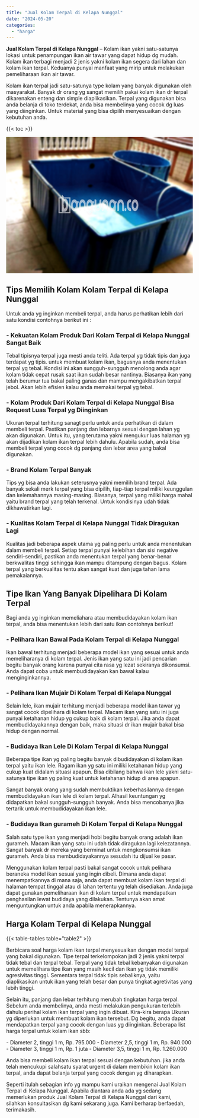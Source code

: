 ```yaml
---
title: "Jual Kolam Terpal di Kelapa Nunggal"
date: "2024-05-20"
categories: 
  - "harga"
---
```


**Jual Kolam Terpal di Kelapa Nunggal** – Kolam ikan yakni satu-satunya lokasi untuk penampungan ikan air tawar yang dapat hidup dg mudah. Kolam ikan terbagi menjadi 2 jenis yakni kolam ikan segera dari lahan dan kolam ikan terpal. Keduanya punyai manfaat yang mirip untuk melakukan pemeliharaan ikan air tawar.

Kolam ikan terpal jadi satu-satunya type kolam yang banyak digunakan oleh masyarakat. Banyak dr orang yg sangat memilih pakai kolam ikan dr terpal dikarenakan enteng dan simple diaplikasikan. Terpal yang digunakan bisa anda belanja di toko terdekat, anda bisa membelinya yang cocok dg luas yang diinginkan. Untuk material yang bisa dipilih menyesuaikan dengan kebutuhan anda.

{{< toc >}}

![Jual Kolam Terpal di Kelapa Nunggal](/images/jual-kolam-terpal-22.png)

## Tips Memilih Kolam Kolam Terpal di Kelapa Nunggal

Untuk anda yg inginkan membeli terpal, anda harus perhatikan lebih dari satu kondisi contohnya berikut ini :

### \- Kekuatan Kolam Produk Dari Kolam Terpal di Kelapa Nunggal Sangat Baik

Tebal tipisnya terpal juga mesti anda teliti. Ada terpal yg tidak tipis dan juga terdapat yg tipis. untuk membuat kolam ikan, bagusnya anda menentukan terpal yg tebal. Kondisi ini akan sungguh-sungguh menolong anda agar kolam tidak cepat rusak saat ikan sudah besar nantinya. Biasanya ikan yang telah berumur tua bakal paling ganas dan mampu mengakibatkan terpal jebol. Akan lebih efisien kalau anda memakai terpal yg tebal.

### \- Kolam Produk Dari Kolam Terpal di Kelapa Nunggal Bisa Request Luas Terpal yg Diinginkan

Ukuran terpal terhitung sanagt perlu untuk anda perhatikan di dalam membeli terpal. Pastikan panjang dan lebarnya sesuai dengan lahan yg akan digunakan. Untuk itu, yang terutama yakni mengukur luas halaman yg akan dijadikan kolam ikan terpal lebih dahulu. Apabila sudah, anda bisa membeli terpal yang cocok dg panjang dan lebar area yang bakal digunakan.

### \- Brand Kolam Terpal Banyak

Tips yg bisa anda lakukan seterusnya yakni memilih brand terpal. Ada banyak sekali merk terpal yang bisa dipilih, tiap-tiap terpal miliki keunggulan dan kelemahannya masing-masing. Biasanya, terpal yang miliki harga mahal yaitu brand terpal yang telah terkenal. Untuk kondisinya udah tidak dikhawatirkan lagi.

### \- Kualitas Kolam Terpal di Kelapa Nunggal Tidak Diragukan Lagi

Kualitas jadi beberapa aspek utama yg paling perlu untuk anda menentukan dalam membeli terpal. Setiap terpal punyai kelebihan dan sisi negative sendiri-sendiri, pastikan anda menentukan terpal yang benar-benar berkwalitas tinggi sehingga ikan mampu ditampung dengan bagus. Kolam terpal yang berkualitas tentu akan sangat kuat dan juga tahan lama pemakaiannya.

## Tipe Ikan Yang Banyak Dipelihara Di Kolam Terpal

Bagi anda yg inginkan memeliahara atau membudidayakan kolam ikan terpal, anda bisa menentukan lebih dari satu ikan contohnya berikut!

### \- Pelihara Ikan Bawal Pada Kolam Terpal di Kelapa Nunggal

Ikan bawal terhitung menjadi beberapa model ikan yang sesuai untuk anda memeliharanya di kolam terpal. Jenis ikan yang satu ini jadi pencarian begitu banyak orang karena punyai cita rasa yg lezat sekiranya dikonsumsi. Anda dapat coba untuk membudidayakan kan bawal kalau menginginkannya.

### \- Pelihara Ikan Mujair Di Kolam Terpal di Kelapa Nunggal

Selain lele, ikan mujair terhitung menjadi beberapa model ikan tawar yg sangat cocok dipelihara di kolam terpal. Macam ikan yang satu ini juga punyai ketahanan hidup yg cukup baik di kolam terpal. Jika anda dapat membudidayakannya dengan baik, maka situasi dr ikan mujair bakal bisa hidup dengan normal.

### \- Budidaya Ikan Lele Di Kolam Terpal di Kelapa Nunggal

Beberapa tipe ikan yg paling begitu banyak dibudidayakan di kolam ikan terpal yaitu ikan lele. Ragam ikan yg satu ini miliki ketahanan hidup yang cukup kuat didalam situasi apapun. Bisa dibilang bahwa ikan lele yakni satu-satunya tipe ikan yg paling kuat untuk ketahanan hidup di area apapun.

Sangat banyak orang yang sudah membuktikan keberhasilannya dengan membudidayakan ikan lele di kolam terpal. Alhasil keuntungan yg didapatkan bakal sungguh-sungguh banyak. Anda bisa mencobanya jika tertarik untuk membudidayakan ikan lele.

### \- Budidaya Ikan gurameh Di Kolam Terpal di Kelapa Nunggal

Salah satu type ikan yang menjadi hobi begitu banyak orang adalah ikan gurameh. Macam ikan yang satu ini udah tidak diragukan lagi kelezatannya. Sangat banyak dr mereka yang berminat untuk mengkonsumsi ikan gurameh. Anda bisa membudidayakannya sesudah itu dijual ke pasar.

Menggunakan kolam terpal pasti bakal sangat cocok untuk pelihara beraneka model ikan sesuai yang ingin dibeli. Dimana anda dapat menempatkannya di mana saja, anda dapat membuat kolam ikan terpal di halaman tempat tinggal atau di lahan tertentu yg telah disediakan. Anda juga dapat gunakan pemeliharaan ikan di kolam terpal untuk mendapatkan penghasilan lewat budidaya yang dilakukan. Tentunya akan amat menguntungkan untuk anda apabila menerapkannya.

## Harga Kolam Terpal di Kelapa Nunggal

{{< table-tables table="table2" >}}

Berbicara soal harga kolam ikan terpal menyesuaikan dengan model terpal yang bakal digunakan. Tipe terpal terkelompokan jadi 2 jenis yakni terpal tidak tebal dan terpal tebal. Terpal yang tidak tebal kebanyakan digunakan untuk memelihara tipe ikan yang masih kecil dan ikan yg tidak memiliki agresivitas tinggi. Sementara terpal tidak tipis sebaliknya, yaitu diaplikasikan untuk ikan yang telah besar dan punya tingkat agretivitas yang lebih tinggi.

Selain itu, panjang dan lebar terhitung merubah tingkatan harga terpal. Sebelum anda membelinya, anda mesti melakukan pengukuran terlebih dahulu perihal kolam ikan terpal yang ingin dibuat. Kira-kira berapa Ukuran yg diperlukan untuk membuat kolam ikan tersebut. Dg begitu, anda dapat mendapatkan terpal yang cocok dengan luas yg diinginkan. Beberapa list harga terpal untuk kolam ikan sbb:

\- Diameter 2, tinggi 1 m, Rp. 795.000 - Diameter 2,5, tinggi 1 m, Rp. 940.000 - Diameter 3, tinggi 1 m, Rp. 1 juta - Diameter 3,5, tinggi 1 m, Rp. 1.260.000

Anda bisa membeli kolam ikan terpal sesuai dengan kebutuhan. jika anda telah mencukupi salahsatu syarat urgent di dalam membikin kolam ikan terpal, anda dapat belanja terpal yang cocok dengan yg diharapkan.

Seperti itulah sebagian info yg mampu kami uraikan mengenai Jual Kolam Terpal di Kelapa Nunggal. Apabila diantara anda ada yg sedang memerlukan produk Jual Kolam Terpal di Kelapa Nunggal dari kami, silahkan konsultasikan dg kami sekarang juga. Kami berharap berfaedah, terimakasih.
